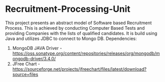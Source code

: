# Recruitment-Processing-Unit
This project presents an abstract model of Software based Recruitment Process. This is achieved by conducting Computer Based Tests and providing Companies with the lists of qualified candidates. It is build using Java and utilizes JDBC to connect to Mongo DB.
Dependencies:
1) MongoDB JAVA Driver - https://oss.sonatype.org/content/repositories/releases/org/mongodb/mongodb-driver/3.4.0/
2) JFree Chart - https://sourceforge.net/projects/jfreechart/files/latest/download?source=files
